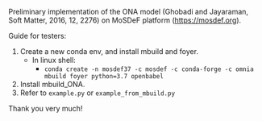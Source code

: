 Preliminary implementation of the ONA model (Ghobadi and Jayaraman, Soft Matter, 2016, 12, 2276) on MoSDeF platform (https://mosdef.org).

Guide for testers:
1. Create a new conda env, and install mbuild and foyer. 
    * In linux shell:
      * `conda create -n mosdef37 -c mosdef -c conda-forge -c omnia mbuild foyer python=3.7 openbabel`
1. Install mbuild_ONA.
1. Refer to `example.py` or `example_from_mbuild.py`

Thank you very much!
